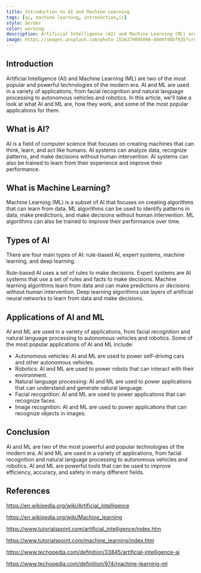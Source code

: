 ```yaml
---
title: Introduction to AI and Machine Learning
tags: [ai, machine learning, introduction,it]
style: border
color: warning
description: Artificial Intelligence (AI) and Machine Learning (ML) are two of the most popular and powerful technologies of the modern era. AI and ML are used in a variety of applications, from facial recognition and natural language processing to autonomous vehicles and robotics. In this article, we'll take a look at what AI and ML are, how they work, and some of the most popular applications for them.
image: https://images.unsplash.com/photo-1526379095098-d400fd0bf935?crop=entropy&cs=tinysrgb&fit=crop&fm=jpg&h=900&ixid=MnwxfDB8MXxyYW5kb218MHx8YWksbWFjaGluZS1sZWFybmluZyxpbnRyb2R1Y3Rpb24saXR8fHx8fHwxNjc0OTI2NDcx&ixlib=rb-4.0.3&q=80&utm_campaign=api-credit&utm_medium=referral&utm_source=unsplash_source&w=1600
---
```

## Introduction

Artificial Intelligence (AI) and Machine Learning (ML) are two of the most popular and powerful technologies of the modern era. AI and ML are used in a variety of applications, from facial recognition and natural language processing to autonomous vehicles and robotics. In this article, we'll take a look at what AI and ML are, how they work, and some of the most popular applications for them.

## What is AI?

AI is a field of computer science that focuses on creating machines that can think, learn, and act like humans. AI systems can analyze data, recognize patterns, and make decisions without human intervention. AI systems can also be trained to learn from their experience and improve their performance.

## What is Machine Learning?

Machine Learning (ML) is a subset of AI that focuses on creating algorithms that can learn from data. ML algorithms can be used to identify patterns in data, make predictions, and make decisions without human intervention. ML algorithms can also be trained to improve their performance over time.

## Types of AI

There are four main types of AI: rule-based AI, expert systems, machine learning, and deep learning. 

Rule-based AI uses a set of rules to make decisions. Expert systems are AI systems that use a set of rules and facts to make decisions. Machine learning algorithms learn from data and can make predictions or decisions without human intervention. Deep learning algorithms use layers of artificial neural networks to learn from data and make decisions.

## Applications of AI and ML

AI and ML are used in a variety of applications, from facial recognition and natural language processing to autonomous vehicles and robotics. Some of the most popular applications of AI and ML include:

* Autonomous vehicles: AI and ML are used to power self-driving cars and other autonomous vehicles.
* Robotics: AI and ML are used to power robots that can interact with their environment.
* Natural language processing: AI and ML are used to power applications that can understand and generate natural language.
* Facial recognition: AI and ML are used to power applications that can recognize faces.
* Image recognition: AI and ML are used to power applications that can recognize objects in images.

## Conclusion

AI and ML are two of the most powerful and popular technologies of the modern era. AI and ML are used in a variety of applications, from facial recognition and natural language processing to autonomous vehicles and robotics. AI and ML are powerful tools that can be used to improve efficiency, accuracy, and safety in many different fields.

## References

https://en.wikipedia.org/wiki/Artificial_intelligence

https://en.wikipedia.org/wiki/Machine_learning

https://www.tutorialspoint.com/artificial_intelligence/index.htm

https://www.tutorialspoint.com/machine_learning/index.htm

https://www.techopedia.com/definition/33845/artificial-intelligence-ai

https://www.techopedia.com/definition/974/machine-learning-ml